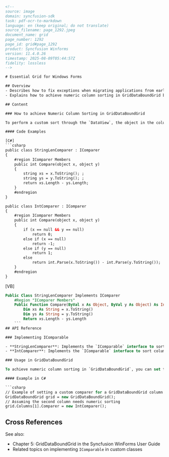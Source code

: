 ```html
<!--
source: image
domain: syncfusion-sdk
task: pdf-ocr-to-markdown
language: en (keep original; do not translate)
source_filename: page_1292.jpeg
document_name: grid
page_number: 1292
page_id: grid#page_1292
product: Syncfusion Winforms
version: 11.4.0.26
timestamp: 2025-08-09T05:44:57Z
fidelity: lossless
-->

# Essential Grid for Windows Forms

## Overview
- Describes how to fix exceptions when migrating applications from earlier versions of the Essential Grid for Windows Forms.
- Explains how to achieve numeric column sorting in GridDataBoundGrid by implementing the `IComparable` interface.

## Content

### How to achieve Numeric Column Sorting in GridDataBoundGrid

To perform a custom sort through the `DataView`, the object in the column should implement the `IComparable` interface. Once this is done, the `DataView` will use the `IComparable` interface implementation to sort the column instead of using the default sort of the control.

#### Code Examples

[C#]
```csharp
public class StringLenComparer : IComparer
{
    #region IComparer Members
    public int Compare(object x, object y)
    {
        string xs = x.ToString(); ;
        string ys = y.ToString(); ;
        return xs.Length - ys.Length;
    }
    #endregion
}

public class IntComparer : IComparer
{
    #region IComparer Members
    public int Compare(object x, object y)
    {
        if (x == null && y == null)
            return 0;
        else if (x == null)
            return -1;
        else if (y == null)
            return 1;
        else
            return int.Parse(x.ToString()) - int.Parse(y.ToString());
    }
    #endregion
}
```

[VB]
```vb
Public Class StringLenComparer Implements IComparer
    #Region "IComparer Members"
    Public Function Compare(ByVal x As Object, ByVal y As Object) As Integer
        Dim xs As String = x.ToString()
        Dim ys As String = y.ToString()
        Return xs.Length - ys.Length
    ```
## API Reference

### Implementing IComparable

- **StringLenComparer**: Implements the `IComparable` interface to sort columns based on the length of the string values.
- **IntComparer**: Implements the `IComparable` interface to sort columns based on numerical values.

### Usage in GridDataBoundGrid

To achieve numeric column sorting in `GridDataBoundGrid`, you can set the `Comparer` property of the desired column to an instance of your custom comparer class.

#### Example in C#

```csharp
// Example of setting a custom comparer for a GridDataBoundGrid column
GridDataBoundGrid grid = new GridDataBoundGrid();
// Assuming the second column needs numeric sorting
grid.Columns[1].Comparer = new IntComparer();
```

## Cross References

See also:
- Chapter 5: GridDataBoundGrid in the Syncfusion WinForms User Guide
- Related topics on implementing `IComparable` in custom classes

<!-- tags: [syncfusion, winforms, grid, griddataboundgrid, icomparable, numeric sorting, custom sort, iComparable interface] keywords: [migration, exception, designer code, control, dataview, column sorting, StringLenComparer, IntComparer, custom comparer, C#, VB] -->
```